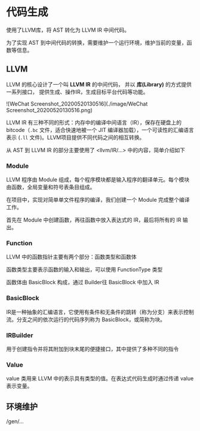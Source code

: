 

# 代码生成

使用了LLVM库，将 AST 转化为 LLVM IR 中间代码。

为了实现 AST 到中间代码的转换，需要维护一个运行环境，维护当前的变量，函数等信息。



## LLVM

LLVM 的核心设计了一个叫 **LLVM IR** 的中间代码， 并以 **库(Library)** 的方式提供一系列接口， 提供生成、操作IR，生成目标平台代码等功能。

![WeChat Screenshot_20200520130516](./image/WeChat Screenshot_20200520130516.png)

LLVM IR 有三种不同的形式：内存中的编译中间语言（IR），保存在硬盘上的 bitcode（`.bc` 文件，适合快速地被一个 JIT 编译器加载），一个可读性的汇编语言表示 (`.ll` 文件)。LLVM项目提供不同代码之间的相互转换。

从  AST 到 LLVM IR 的部分主要使用了 <llvm/IR/...> 中的内容，简单介绍如下

### Module

LLVM 程序由 Module 组成，每个程序模块都是输入程序的翻译单元。每个模块由函数，全局变量和符号表条目组成。

在项目中，实现对简单单文件程序的编译，我们创建一个 Module 完成整个编译工作。

首先在 Module 中创建函数，再往函数中放入表达式的 IR，最后将所有的 IR 输出。

### Function

LLVM 中的函数指针主要有两个部分：函数类型和函数体

函数类型主要表示函数的输入和输出，可以使用 FunctionType 类型

函数体由 BasicBlock 构成，通过 Builder往 BasicBlock 中加入 IR

### BasicBlock

IR是一种抽象的汇编语言，它使用有条件和无条件的跳转（称为分支）来表示控制流。分支之间的依次运行的代码序列称为 BasicBlock，或简称为块。

### IRBuilder

用于创建指令并将其附加到块末尾的便捷接口，其中提供了多种不同的指令

### Value

value 类用来 LLVM 中的表示具有类型的值。在表达式代码生成时通过传递 value 表示变量。



## 环境维护

/gen/...



 